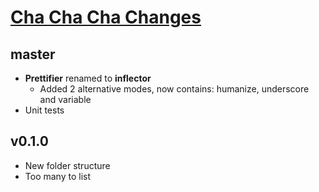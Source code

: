 # [Cha Cha Cha Changes](http://www.youtube.com/watch?v=pl3vxEudif8&t=0m53s)

## master
* **Prettifier** renamed to **inflector**
  * Added 2 alternative modes, now contains: humanize, underscore and variable
* Unit tests

## v0.1.0
* New folder structure
* Too many to list